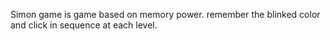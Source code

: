 
Simon game is game based on memory power. remember the blinked color and click in sequence at each level.
